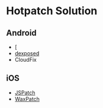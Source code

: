 Hotpatch Solution
===

Android
---
* [
* [dexposed](https://github.com/alibaba/dexposed)
* CloudFix

iOS
---
* [JSPatch](https://github.com/bang590/JSPatch)
* [WaxPatch](https://github.com/mmin18/WaxPatch)
